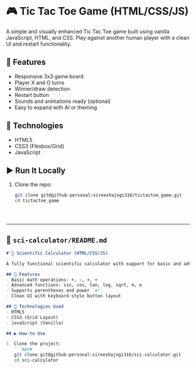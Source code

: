 # 🎮 Tic Tac Toe Game (HTML/CSS/JS)

A simple and visually enhanced Tic Tac Toe game built using vanilla JavaScript, HTML, and CSS. Play against another human player with a clean UI and restart functionality.

## 🚀 Features
- Responsive 3x3 game board
- Player X and O turns
- Winner/draw detection
- Restart button
- Sounds and animations ready (optional)
- Easy to expand with AI or theming

## 🧩 Technologies
- HTML5
- CSS3 (Flexbox/Grid)
- JavaScript

## ▶️ Run It Locally

1. Clone the repo:
   ```bash
   git clone git@github-personal:sireeshajogi316/tictactoe_game.git
   cd tictactoe_game




   
---

## 📁 `sci-calculator/README.md`

```markdown
# 🧮 Scientific Calculator (HTML/CSS/JS)

A fully functional scientific calculator with support for basic and advanced math functions, designed using clean JavaScript, HTML, and CSS.

## 🚀 Features
- Basic math operations: +, −, ×, ÷
- Advanced functions: sin, cos, tan, log, sqrt, π, e
- Supports parentheses and power `xʸ`
- Clean UI with keyboard-style button layout

## 🧩 Technologies Used
- HTML5
- CSS3 (Grid Layout)
- JavaScript (Vanilla)

## ▶️ How to Use

1. Clone the project:
   ```bash
   git clone git@github-personal:sireeshajogi316/sci-calculator.git
   cd sci-calculator

